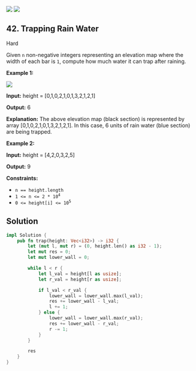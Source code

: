 [![](https://img.shields.io/github/stars/LeetCode-in-Rust/LeetCode-in-Rust?label=Stars&style=flat-square)](https://github.com/LeetCode-in-Rust/LeetCode-in-Rust)
[![](https://img.shields.io/github/forks/LeetCode-in-Rust/LeetCode-in-Rust?label=Fork%20me%20on%20GitHub%20&style=flat-square)](https://github.com/LeetCode-in-Rust/LeetCode-in-Rust/fork)

## 42\. Trapping Rain Water

Hard

Given `n` non-negative integers representing an elevation map where the width of each bar is `1`, compute how much water it can trap after raining.

**Example 1:**

![](https://assets.leetcode.com/uploads/2018/10/22/rainwatertrap.png)

**Input:** height = [0,1,0,2,1,0,1,3,2,1,2,1]

**Output:** 6

**Explanation:** The above elevation map (black section) is represented by array [0,1,0,2,1,0,1,3,2,1,2,1]. In this case, 6 units of rain water (blue section) are being trapped.

**Example 2:**

**Input:** height = [4,2,0,3,2,5]

**Output:** 9

**Constraints:**

*   `n == height.length`
*   <code>1 <= n <= 2 * 10<sup>4</sup></code>
*   <code>0 <= height[i] <= 10<sup>5</sup></code>

## Solution

```rust
impl Solution {
    pub fn trap(height: Vec<i32>) -> i32 {
        let (mut l, mut r) = (0, height.len() as i32 - 1);
        let mut res = 0;
        let mut lower_wall = 0;

        while l < r {
            let l_val = height[l as usize];
            let r_val = height[r as usize];

            if l_val < r_val {
                lower_wall = lower_wall.max(l_val);
                res += lower_wall - l_val;
                l += 1;
            } else {
                lower_wall = lower_wall.max(r_val);
                res += lower_wall - r_val;
                r -= 1;
            }
        }

        res
    }
}
```